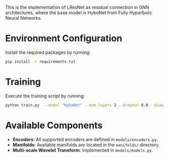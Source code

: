 This is the implementation of LResNet as residual connection in GNN architectures, where the base model is HyboNet from Fully Hyperbolic Neural Networks.
# Environment Configuration  
Install the required packages by running:  
```bash
pip install -r requirements.txt
```  

# Training  
Execute the training script by running:  
```bash
python train.py  --model "HyboNet" --num_layers 2 --dropout 0.0 --bias 1 --use_att 1 --local_agg 0 --val_prop 0.05 --test_prop 0.1 --use_feats 1 --normalize_feats 1  --normalize_adj 1 --split_seed 1234 --manifold "Lorentz" --act None --dim 128 --task "lp" --c 1.0 --cuda -1 --n_heads 8 --alpha 0.2 --pretrained_embeddings None  --save 0 --patience 200 --min_epochs 200  --scales 1 2 3 4 
```  

# Available Components  
- **Encoders**: All supported encoders are defined in `models/encoders.py`.  
- **Manifolds**: Available manifolds are located in the `manifolds/` directory.  
- **Multi-scale Wavelet Transform**: Implemented in `models/models.py`.  

